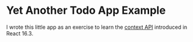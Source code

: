 # Yet Another Todo App Example

I wrote this little app as an exercise to learn the [context API](https://reactjs.org/docs/context.html) introduced in React 16.3.
